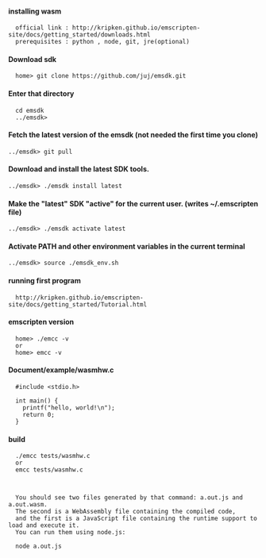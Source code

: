 #### installing wasm
      official link : http://kripken.github.io/emscripten-site/docs/getting_started/downloads.html
      prerequisites : python , node, git, jre(optional)
      
      
#### Download sdk
      home> git clone https://github.com/juj/emsdk.git

#### Enter that directory
      cd emsdk
      ../emsdk>
      

#### Fetch the latest version of the emsdk (not needed the first time you clone)
    ../emsdk> git pull

#### Download and install the latest SDK tools.
    ../emsdk> ./emsdk install latest

#### Make the "latest" SDK "active" for the current user. (writes ~/.emscripten file)
    ../emsdk> ./emsdk activate latest

#### Activate PATH and other environment variables in the current terminal
    ../emsdk> source ./emsdk_env.sh
    
    
    
#### running first program

      http://kripken.github.io/emscripten-site/docs/getting_started/Tutorial.html
      
#### emscripten version
      home> ./emcc -v
      or
      home> emcc -v
      
#### Document/example/wasmhw.c
      #include <stdio.h>

      int main() {
        printf("hello, world!\n");
        return 0;
      }


#### build
      ./emcc tests/wasmhw.c
      or
      emcc tests/wasmhw.c



      You should see two files generated by that command: a.out.js and a.out.wasm. 
      The second is a WebAssembly file containing the compiled code, 
      and the first is a JavaScript file containing the runtime support to load and execute it. 
      You can run them using node.js:

      node a.out.js
